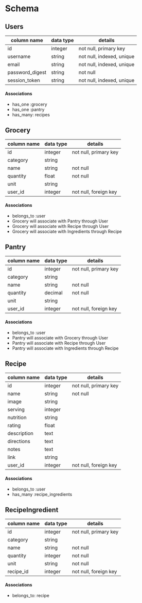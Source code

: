 # Schema

## Users
column name	    | data type	| details
----------------|-----------|--------------------------------
id	            | integer	  | not null, primary key
username	      | string	  | not null, indexed, unique
email	          | string	  | not null, indexed, unique
password_digest	| string	  | not null
session_token	  | string	  | not null, indexed, unique

#### Associations
- has_one :grocery
- has_one :pantry
- has_many: recipes


## Grocery
column name	    | data type	| details
----------------|-----------|---------------------------------
id	            | integer	  | not null, primary key
category        | string    |
name	          | string	  | not null
quantity	      | float  	  | not null
unit	          | string	  |
user_id         | integer   | not null, foreign key

#### Associations
- belongs_to :user
- Grocery will associate with Pantry through User
- Grocery will associate with Recipe through User
- Grocery will associate with Ingredients through Recipe


## Pantry
column name	    | data type	| details
----------------|-----------|---------------------------------
id	            | integer	  | not null, primary key
category        | string    |
name	          | string	  | not null
quantity	      | decimal   | not null
unit	          | string	  |
user_id         | integer   | not null, foreign key

#### Associations
- belongs_to :user
- Pantry will associate with Grocery through User
- Pantry will associate with Recipe through User
- Pantry will associate with Ingredients through Recipe


## Recipe
column name	    | data type	| details
----------------|-----------|---------------------------------
id	            | integer	  | not null, primary key
name	          | string	  | not null
image           | string    |
serving         | integer   |
nutrition       | string    |
rating          | float     |
description     | text      |
directions      | text      |
notes           | text      |
link            | string    |
user_id         | integer   | not null, foreign key

#### Associations
- belongs_to :user
- has_many :recipe_ingredients


## RecipeIngredient
column name	    | data type	| details
----------------|-----------|---------------------------------
id	            | integer	  | not null, primary key
category        | string    |
name	          | string	  | not null
quantity	      | integer	  | not null
unit	          | string	  | not null
recipe_id       | integer   | not null, foreign key

#### Associations
- belongs_to: recipe
